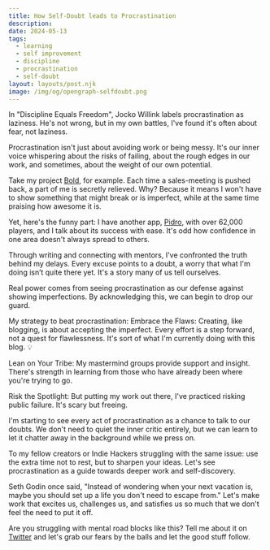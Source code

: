 ```yaml
---
title: How Self-Doubt leads to Procrastination
description:
date: 2024-05-13
tags:
  - learning
  - self improvement
  - discipline
  - procrastination
  - self-doubt
layout: layouts/post.njk
image: /img/og/opengraph-selfdoubt.png
---
```


In "Discipline Equals Freedom", Jocko Willink labels procrastination as laziness. He's not wrong, but in my own battles, I've found it's often about fear, not laziness.

Procrastination isn't just about avoiding work or being messy. It's our inner voice whispering about the risks of failing, about the rough edges in our work, and sometimes, about the weight of our own potential.

Take my project [Bold](https://bold.video), for example. Each time a sales-meeting is pushed back, a part of me is secretly relieved. Why? Because it means I won't have to show something that might break or is imperfect, while at the same time praising how awesome it is.

Yet, here's the funny part: I have another app, [Pidro](https://pidro.online), with over 62,000 players, and I talk about its success with ease. It's odd how confidence in one area doesn't always spread to others.

Through writing and connecting with mentors, I've confronted the truth behind my delays. Every excuse points to a doubt, a worry that what I'm doing isn’t quite there yet. It's a story many of us tell ourselves.

Real power comes from seeing procrastination as our defense against showing imperfections. By acknowledging this, we can begin to drop our guard.

My strategy to beat procrastination:
Embrace the Flaws: Creating, like blogging, is about accepting the imperfect. Every effort is a step forward, not a quest for flawlessness. It's sort of what I'm currently doing with this blog. 💡

Lean on Your Tribe: My mastermind groups provide support and insight. There's strength in learning from those who have already been where you're trying to go.

Risk the Spotlight: But putting my work out there, I've practiced risking public failure. It's scary but freeing.

I'm starting to see every act of procrastination as a chance to talk to our doubts. We don't need to quiet the inner critic entirely, but we can learn to let it chatter away in the background while we press on.

To my fellow creators or Indie Hackers struggling with the same issue: use the extra time not to rest, but to sharpen your ideas. Let's see procrastination as a guide towards deeper work and self-discovery.

Seth Godin once said, "Instead of wondering when your next vacation is, maybe you should set up a life you don't need to escape from." Let's make work that excites us, challenges us, and satisfies us so much that we don't feel the need to put it off.

Are you struggling with mental road blocks like this? Tell me about it on [Twitter](https://twitter.com/marcelfahle) and let's grab our fears by the balls and let the good stuff follow.
